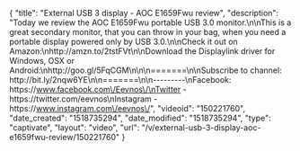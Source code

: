 {
    "title": "External USB 3 display - AOC E1659Fwu review",
    "description": "Today we review the AOC E1659Fwu portable USB 3.0 monitor.\n\nThis is a great secondary monitor, that you can throw in your bag, when you need a portable display powered only by USB 3.0.\n\nCheck it out on Amazon:\nhttp:\/\/amzn.to\/2tstFVt\n\nDownload the Displaylink driver for Windows, OSX or Android:\nhttp:\/\/goo.gl\/5FqCGM\n\n\n=======\n\nSubscribe to channel: http:\/\/bit.ly\/2nqw6YE\n\n=======\n\n---------\nFacebook: https:\/\/www.facebook.com\/Eevnos\/\nTwitter - https:\/\/twitter.com\/eevnos\nInstagram - https:\/\/www.instagram.com\/eevnos\/",
    "videoid": "150221760",
    "date_created": "1518735294",
    "date_modified": "1518735294",
    "type": "captivate",
    "layout": "video",
    "url": "\/v\/external-usb-3-display-aoc-e1659fwu-review\/150221760"
}